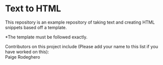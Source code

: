 # Text to HTML

This repository is an example repository of taking text and creating HTML snippets based off a template.

*The template must be followed exactly.  

Contributors on this project include (Please add your name to this list if you have worked on this):  
Paige Rodeghero


